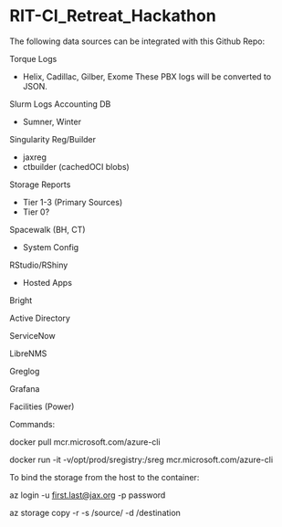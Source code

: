 # RIT-CI_Retreat_Hackathon
The following data sources can be integrated with this Github Repo:


Torque Logs
- Helix, Cadillac, Gilber, Exome
These PBX logs will be converted to JSON.

Slurm Logs Accounting DB
- Sumner, Winter

Singularity Reg/Builder
- jaxreg
- ctbuilder (cachedOCI blobs)

Storage Reports
- Tier 1-3 (Primary Sources)
- Tier 0?

Spacewalk (BH, CT)
- System Config

RStudio/RShiny
- Hosted Apps

Bright

Active Directory

ServiceNow

LibreNMS

Greglog

Grafana

Facilities (Power)


Commands:

docker pull mcr.microsoft.com/azure-cli

docker run -it -v/opt/prod/sregistry:/sreg mcr.microsoft.com/azure-cli


To bind the storage from the host to the container:

az login -u first.last@jax.org -p password

az storage copy -r -s /source/ -d /destination

